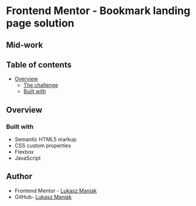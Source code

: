 # Frontend Mentor - Bookmark landing page solution

## Mid-work

## Table of contents

- [Overview](#overview)
  - [The challenge](#the-challenge)
    <!-- - [Screenshot](#screenshot) -->
    <!-- - [Links](#links) -->
  - [Built with](#built-with)
  <!-- - [Author](#author) -->

## Overview

<!-- ### The challenge

Users should be able to:

- View the optimal layout for the site depending on their device's screen size
- See hover states for all interactive elements on the page
- Receive an error message when the newsletter form is submitted if:
  - The input field is empty
  - The email address is not formatted correctly -->

<!-- ### Screenshot

![Screenshot 1](/screenshots/advice-generator-app-ss1.jpg?raw=true 'Screenshot 1')
![Screenshot 2](/screenshots/advice-generator-app-ss2.jpeg?raw=true 'Screenshot 2')
![Screenshot 3](/screenshots/advice-generator-app-ss3.jpeg?raw=true 'Screenshot 3') -->

<!-- ### Links

- Solution URL: [GitHub](https://github.com/Mejniak/Frontend-Mentor---Advice-generator-app)
- Live Site URL: [Netlify](https://advicegeneratorapp-lukas.netlify.app/) -->

### Built with

- Semantic HTML5 markup
- CSS custom properties
- Flexbox
- JavaScript

## Author

- Frontend Mentor - [Lukasz Maniak](https://www.frontendmentor.io/profile/Mejniak)
- GitHub- [Lukasz Maniak](https://github.com/Mejniak)
